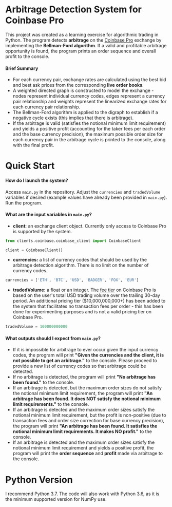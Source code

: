 # Arbitrage Detection System for Coinbase Pro


This project was created as a learning exercise for algorithmic trading in Python. The program detects **arbitrage** on the [Coinbase Pro](https://pro.coinbase.com/) exchange by implementing the **Bellman-Ford algorithm**. If a valid and profitable arbitrage opportunity is found, the program prints an order sequence and overall profit to the console. 

#### Brief Summary

* For each currency pair, exchange rates are calculated using the best bid and best ask prices from the corresponding **live order books**. 
* A weighted directed graph is constructed to model the exchange - nodes represent individual currency codes, edges represent a currency pair relationship and weights represent the linearized exchange rates for each currency pair relationship.
* The Bellman-Ford algorithm is applied to the digraph to establish if a negative cycle exists (this implies that there is arbitrage).
* If the arbitrage is valid (satisfies the notional minimum limit requirement) and yields a positive profit (accounting for the taker fees per each order and the base currency precision), the maximum possible order size for each currency pair in the arbitrage cycle is printed to the console, along with the final profit. 

# Quick Start

#### How do I launch the system?

Access  `main.py` in the repository. Adjust the `currencies` and `tradedVolume` variables if desired (example values have already been provided in `main.py`). Run the program.

#### What are the input variables in `main.py`?

* **client:** an exchange client object. Currently only access to Coinbase Pro is supported by the system.

```python
from clients.coinbase.coinbase_client import CoinbaseClient

client = CoinbaseClient()
```

* **currencies:** a list of currency codes that should be used by the arbitrage detection algorithm. There is no limit on the number of currency codes. 

```python
currencies = ['ETH', 'BTC', 'USD', 'BADGER', 'FOX', 'EUR']
```

* **tradedVolume:** a float or an integer. The [fee tier](https://help.coinbase.com/en/pro/trading-and-funding/trading-rules-and-fees/fees) on Coinbase Pro is based on the user's total USD trading volume over the trailing 30-day period. An additional pricing tier ($10,000,000,000+) has been added to the system that facilitates no transaction fees per order - this has been done for experimenting purposes and is not a valid pricing tier on Coinbase Pro.

```python
tradedVolume = 100000000000
```

#### What outputs should I expect from `main.py`?

* If it is impossible for arbitrage to ever occur given the input currency codes, the program will print **"Given the currencies and the client, it is not possible to get an arbitrage."** to the console. Please proceed to provide a new list of currency codes so that arbitrage could be detected.
* If no arbitrage is detected, the program will print **"No arbitrage has been found."** to the console.
* If an arbitrage is detected, but the maximum order sizes do not satisfy the notional minimum limit requirement, the program will print **"An arbitrage has been found. It does NOT satisfy the notional minimum limit requirements."** to the console.
* If an arbitrage is detected and the maximum order sizes satisfy the notional minimum limit requirement, but the profit is non-positive (due to transaction fees and order size correction for base currency precision), the program will print **"An arbitrage has been found. It satisfies the notional minimum limit requirements. It makes NO profit."** to the console.
* If an arbitrage is detected and the maximum order sizes satisfy the notional minimum limit requirement and yields a positive profit, the program will print the **order sequence** and **profit** made via arbitrage to the console.


# Python Version

I recommend Python 3.7. The code will also work with Python 3.6, as it is the minimum supported version for NumPy use.  
